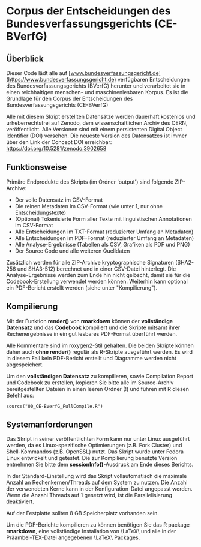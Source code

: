# Corpus der Entscheidungen des Bundesverfassungsgerichts (CE-BVerfG)

## Überblick
 Dieser Code lädt alle auf [www.bundesverfassungsgericht.de](https://www.bundesverfassungsgericht.de) verfügbaren Entscheidungen des Bundesverfassungsgerichts (BVerfG) herunter und verarbeitet sie in einen reichhaltigen menschen- und maschinenlesbaren Korpus. Es ist die Grundlage für den Corpus der Entscheidungen des Bundesverfassungsgerichts (CE-BVerfG)

 Alle mit diesem Skript erstellten Datensätze werden dauerhaft kostenlos und urheberrechtsfrei auf Zenodo, dem wissenschaftlichen Archiv des CERN, veröffentlicht. Alle Versionen sind mit einem persistenten Digital Object Identifier (DOI) versehen. Die neueste Version des Datensatzes ist immer über den Link der Concept DOI erreichbar: <https://doi.org/10.5281/zenodo.3902658>



## Funktionsweise

 Primäre Endprodukte des Skripts (im Ordner 'output') sind folgende ZIP-Archive:
 
- Der volle Datensatz im CSV-Format
- Die reinen Metadaten im CSV-Format (wie unter 1, nur ohne Entscheidungstexte)
- (Optional) Tokenisierte Form aller Texte mit linguistischen Annotationen im CSV-Format
- Alle Entscheidungen im TXT-Format (reduzierter Umfang an Metadaten)
- Alle Entscheidungen im PDF-Format (reduzierter Umfang an Metadaten)
- Alle Analyse-Ergebnisse (Tabellen als CSV, Grafiken als PDF und PNG)
- Der Source Code und alle weiteren Quelldaten


 Zusätzlich werden für alle ZIP-Archive kryptographische Signaturen (SHA2-256 und SHA3-512) berechnet und in einer CSV-Datei hinterlegt. Die Analyse-Ergebnisse werden zum Ende hin nicht gelöscht, damit sie für die Codebook-Erstellung verwendet werden können.  Weiterhin kann optional ein PDF-Bericht erstellt werden (siehe unter "Kompilierung").




## Kompilierung

Mit der Funktion **render()** von **rmarkdown** können der **vollständige Datensatz** und das **Codebook** kompiliert und die Skripte mitsamt ihrer Rechenergebnisse in ein gut lesbares PDF-Format überführt werden.

Alle Kommentare sind im roxygen2-Stil gehalten. Die beiden Skripte können daher auch **ohne render()** regulär als R-Skripte ausgeführt werden. Es wird in diesem Fall kein PDF-Bericht erstellt und Diagramme werden nicht abgespeichert.
 
Um den **vollständigen Datensatz** zu kompilieren, sowie Compilation Report und Codebook zu erstellen, kopieren Sie bitte alle im Source-Archiv bereitgestellten Dateien in einen leeren Ordner (!) und führen mit R diesen Befehl aus:


```
source("00_CE-BVerfG_FullCompile.R")
```


## Systemanforderungen

Das Skript in seiner veröffentlichten Form kann nur unter Linux ausgeführt werden, da es Linux-spezifische Optimierungen (z.B. Fork Cluster) und Shell-Kommandos (z.B. OpenSSL) nutzt. Das Skript wurde unter Fedora Linux entwickelt und getestet. Die zur Kompilierung benutzte Version entnehmen Sie bitte dem **sessionInfo()**-Ausdruck am Ende dieses Berichts.

In der Standard-Einstellung wird das Skript vollautomatisch die maximale Anzahl an Rechenkernen/Threads auf dem System zu nutzen. Die Anzahl der verwendeten Kerne kann in der Konfiguration-Datei angepasst werden. Wenn die Anzahl Threads auf 1 gesetzt wird, ist die Parallelisierung deaktiviert.

 Auf der Festplatte sollten 8 GB Speicherplatz vorhanden sein.
 
Um die PDF-Berichte kompilieren zu können benötigen Sie das R package **rmarkdown**, eine vollständige Installation von \LaTeX\ und alle in der Präambel-TEX-Datei angegebenen \LaTeX\ Packages.

